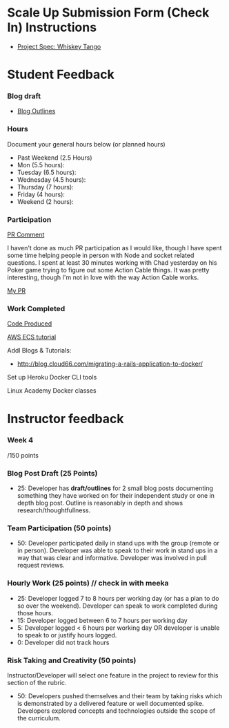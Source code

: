 # Scale Up Submission Form (Check In) Instructions

- [Project Spec: Whiskey Tango](https://github.com/turingschool/lesson_plans/blob/master/ruby_04-apis_and_scalability/independent_study_project.markdown)

# Student Feedback

### Blog draft

- [Blog Outlines](https://gist.github.com/drew-t/5b426ece676725f7b63debaf3ff18cfc)

### Hours

Document your general hours below (or planned hours)

- Past Weekend (2.5 Hours)
- Mon (5.5 hours):
- Tuesday (6.5 hours):
- Wednesday (4.5 hours):
- Thursday (7 hours):
- Friday (4 hours):
- Weekend (2 hours):

### Participation

[PR Comment](https://github.com/patrickwhardy/webkeys/pull/1/files#diff-2c88b7b3a46bd62fdace096686fdd47cR248)

I haven't done as much PR participation as I would like, though I have spent some time helping people in person with Node and socket related questions.  I spent at least 30 minutes working with Chad yesterday on his Poker game trying to figure out some Action Cable things.  It was pretty interesting, though I'm not in love with the way Action Cable works.

[My PR](https://github.com/drew-t/independent_study/pulls)

### Work Completed

[Code Produced](https://github.com/drew-t/independent_study/tree/init-docker/myapp)

[AWS ECS tutorial](http://docs.aws.amazon.com/AmazonECS/latest/developerguide/docker-basics.html)

Addl Blogs & Tutorials:
- http://blog.cloud66.com/migrating-a-rails-application-to-docker/

Set up Heroku Docker CLI tools

Linux Academy Docker classes

# Instructor feedback

### Week 4

/150 points

### Blog Post Draft (25 Points)  

  * 25: Developer has **draft/outlines** for 2 small blog posts documenting something they have worked on for their independent study or one in depth blog post. Outline is reasonably in depth and shows research/thoughtfullness.


### Team Participation (50 points)

  * 50: Developer participated daily in stand ups with the group (remote or in person). Developer was able to speak to their work in stand ups in a way that was clear and informative. Developer was involved in pull request reviews.


### Hourly Work (25 points) // check in with meeka

  * 25: Developer logged 7 to 8 hours per working day (or has a plan to do so over the weekend). Developer can speak to work completed during those hours.
  * 15: Developer logged between 6 to 7 hours per working day
  * 5: Developer logged < 6 hours per working day OR developer is unable to speak to or justify hours logged.
  * 0: Developer did not track hours

### Risk Taking and Creativity (50 points)

Instructor/Developer will select one feature in the project to review for this section of the rubric.

  * 50: Developers pushed themselves and their team by taking risks which is demonstrated by a delivered feature or well documented spike. Developers explored concepts and technologies outside the scope of the curriculum.
